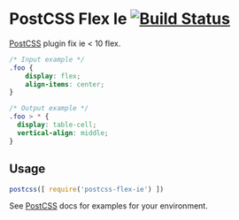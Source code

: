 # PostCSS Flex Ie [![Build Status][ci-img]][ci]

[PostCSS] plugin fix ie < 10 flex.

[PostCSS]: https://github.com/postcss/postcss
[ci-img]:  https://travis-ci.org/guan6/postcss-flex-ie.svg
[ci]:      https://travis-ci.org/guan6/postcss-flex-ie

```css
/* Input example */
.foo {
    display: flex;
    align-items: center;
}
```

```css
/* Output example */
.foo > * {
  display: table-cell;
  vertical-align: middle;
}
```

## Usage

```js
postcss([ require('postcss-flex-ie') ])
```

See [PostCSS] docs for examples for your environment.
